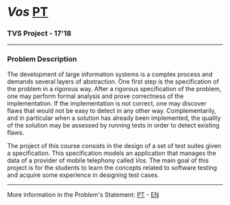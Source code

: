 # *Vos* [PT](README.pt_PT.md)
### TVS Project - 17'18

---

### Problem Description

The development of large information systems is a complex process and demands several layers of
abstraction. One first step is the specification of the problem in a rigorous way. After a rigorous
specification of the problem, one may perform formal analysis and prove correctness of the
implementation. If the implementation is not correct, one may discover flaws that would not be easy
to detect in any other way. Complementarily, and in particular when a solution has already been
implemented, the quality of the solution may be assessed by running tests in order to detect
existing flaws.

The project of this course consists in the design of a set of test suites given a specification.
This specification models an application that manages the data of a provider of mobile telephony
called *Vos*. The main goal of this project is for the students to learn the concepts related to
software testing and acquire some experience in designing test cases.

---

More information in the Problem's Statement: [PT][1] - [EN][2]

[1]: statement.pt_PT.pdf "Enunciado do Projeto"
[2]: statement.en_US.pdf "Problem Statement"
